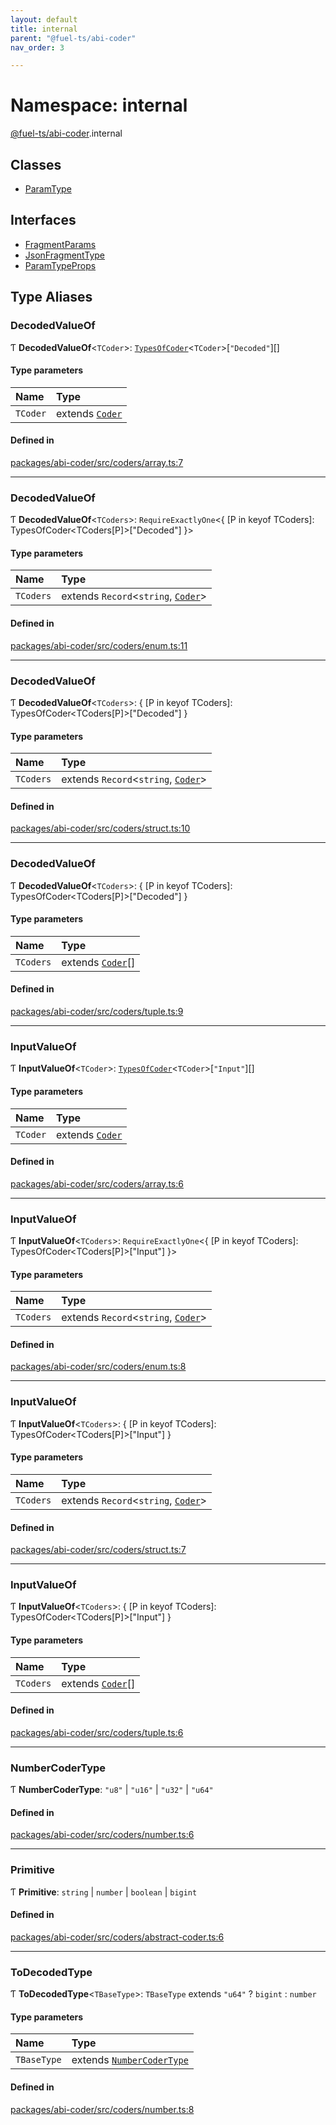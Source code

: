 ```yaml
---
layout: default
title: internal
parent: "@fuel-ts/abi-coder"
nav_order: 3

---
```


# Namespace: internal

[@fuel-ts/abi-coder](../index.md).internal

## Classes

- [ParamType](../classes/internal-ParamType.md)

## Interfaces

- [FragmentParams](../interfaces/internal-FragmentParams.md)
- [JsonFragmentType](../interfaces/internal-JsonFragmentType.md)
- [ParamTypeProps](../interfaces/internal-ParamTypeProps.md)

## Type Aliases

### DecodedValueOf

Ƭ **DecodedValueOf**<`TCoder`\>: [`TypesOfCoder`](../index.md#typesofcoder)<`TCoder`\>[``"Decoded"``][]

#### Type parameters

| Name | Type |
| :------ | :------ |
| `TCoder` | extends [`Coder`](../classes/Coder.md) |

#### Defined in

[packages/abi-coder/src/coders/array.ts:7](https://github.com/FuelLabs/fuels-ts/blob/master/packages/abi-coder/src/coders/array.ts#L7)

___

### DecodedValueOf

Ƭ **DecodedValueOf**<`TCoders`\>: `RequireExactlyOne`<{ [P in keyof TCoders]: TypesOfCoder<TCoders[P]\>["Decoded"] }\>

#### Type parameters

| Name | Type |
| :------ | :------ |
| `TCoders` | extends `Record`<`string`, [`Coder`](../classes/Coder.md)\> |

#### Defined in

[packages/abi-coder/src/coders/enum.ts:11](https://github.com/FuelLabs/fuels-ts/blob/master/packages/abi-coder/src/coders/enum.ts#L11)

___

### DecodedValueOf

Ƭ **DecodedValueOf**<`TCoders`\>: { [P in keyof TCoders]: TypesOfCoder<TCoders[P]\>["Decoded"] }

#### Type parameters

| Name | Type |
| :------ | :------ |
| `TCoders` | extends `Record`<`string`, [`Coder`](../classes/Coder.md)\> |

#### Defined in

[packages/abi-coder/src/coders/struct.ts:10](https://github.com/FuelLabs/fuels-ts/blob/master/packages/abi-coder/src/coders/struct.ts#L10)

___

### DecodedValueOf

Ƭ **DecodedValueOf**<`TCoders`\>: { [P in keyof TCoders]: TypesOfCoder<TCoders[P]\>["Decoded"] }

#### Type parameters

| Name | Type |
| :------ | :------ |
| `TCoders` | extends [`Coder`](../classes/Coder.md)[] |

#### Defined in

[packages/abi-coder/src/coders/tuple.ts:9](https://github.com/FuelLabs/fuels-ts/blob/master/packages/abi-coder/src/coders/tuple.ts#L9)

___

### InputValueOf

Ƭ **InputValueOf**<`TCoder`\>: [`TypesOfCoder`](../index.md#typesofcoder)<`TCoder`\>[``"Input"``][]

#### Type parameters

| Name | Type |
| :------ | :------ |
| `TCoder` | extends [`Coder`](../classes/Coder.md) |

#### Defined in

[packages/abi-coder/src/coders/array.ts:6](https://github.com/FuelLabs/fuels-ts/blob/master/packages/abi-coder/src/coders/array.ts#L6)

___

### InputValueOf

Ƭ **InputValueOf**<`TCoders`\>: `RequireExactlyOne`<{ [P in keyof TCoders]: TypesOfCoder<TCoders[P]\>["Input"] }\>

#### Type parameters

| Name | Type |
| :------ | :------ |
| `TCoders` | extends `Record`<`string`, [`Coder`](../classes/Coder.md)\> |

#### Defined in

[packages/abi-coder/src/coders/enum.ts:8](https://github.com/FuelLabs/fuels-ts/blob/master/packages/abi-coder/src/coders/enum.ts#L8)

___

### InputValueOf

Ƭ **InputValueOf**<`TCoders`\>: { [P in keyof TCoders]: TypesOfCoder<TCoders[P]\>["Input"] }

#### Type parameters

| Name | Type |
| :------ | :------ |
| `TCoders` | extends `Record`<`string`, [`Coder`](../classes/Coder.md)\> |

#### Defined in

[packages/abi-coder/src/coders/struct.ts:7](https://github.com/FuelLabs/fuels-ts/blob/master/packages/abi-coder/src/coders/struct.ts#L7)

___

### InputValueOf

Ƭ **InputValueOf**<`TCoders`\>: { [P in keyof TCoders]: TypesOfCoder<TCoders[P]\>["Input"] }

#### Type parameters

| Name | Type |
| :------ | :------ |
| `TCoders` | extends [`Coder`](../classes/Coder.md)[] |

#### Defined in

[packages/abi-coder/src/coders/tuple.ts:6](https://github.com/FuelLabs/fuels-ts/blob/master/packages/abi-coder/src/coders/tuple.ts#L6)

___

### NumberCoderType

Ƭ **NumberCoderType**: ``"u8"`` \| ``"u16"`` \| ``"u32"`` \| ``"u64"``

#### Defined in

[packages/abi-coder/src/coders/number.ts:6](https://github.com/FuelLabs/fuels-ts/blob/master/packages/abi-coder/src/coders/number.ts#L6)

___

### Primitive

Ƭ **Primitive**: `string` \| `number` \| `boolean` \| `bigint`

#### Defined in

[packages/abi-coder/src/coders/abstract-coder.ts:6](https://github.com/FuelLabs/fuels-ts/blob/master/packages/abi-coder/src/coders/abstract-coder.ts#L6)

___

### ToDecodedType

Ƭ **ToDecodedType**<`TBaseType`\>: `TBaseType` extends ``"u64"`` ? `bigint` : `number`

#### Type parameters

| Name | Type |
| :------ | :------ |
| `TBaseType` | extends [`NumberCoderType`](internal.md#numbercodertype) |

#### Defined in

[packages/abi-coder/src/coders/number.ts:8](https://github.com/FuelLabs/fuels-ts/blob/master/packages/abi-coder/src/coders/number.ts#L8)

